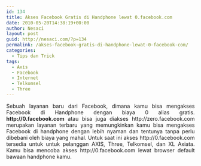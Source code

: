 ```yaml
---
id: 134
title: Akses Facebook Gratis di Handphone lewat 0.facebook.com
date: 2010-05-20T14:38:19+00:00
author: Nesaci
layout: post
guid: http://nesaci.com/?p=134
permalink: /akses-facebook-gratis-di-handphone-lewat-0-facebook-com/
categories:
  - Tips dan Trick
tags:
  - Axis
  - Facebook
  - Internet
  - Telkomsel
  - Three
---
```

<p style="text-align: justify;">
  Sebuah layanan baru dari Facebook, dimana kamu bisa mengakses Facebook di Handphone dengan biaya 0 alias gratis. <strong>http://0.facebook.com</strong> atau bisa juga diakses http://zero.facebook.com merupakan layanan terbaru yang memungkinkan kamu bisa mengakses Facebook di handphone dengan lebih nyaman dan tentunya tanpa perlu dibebani oleh biaya yang mahal. Untuk saat ini akses http://0.facebook.com tersedia untuk untuk pelanggan AXIS, Three, Telkomsel, dan XL Axiata. Kamu bisa mencoba akses http://0.facebook.com lewat browser default bawaan handphone kamu.
</p>